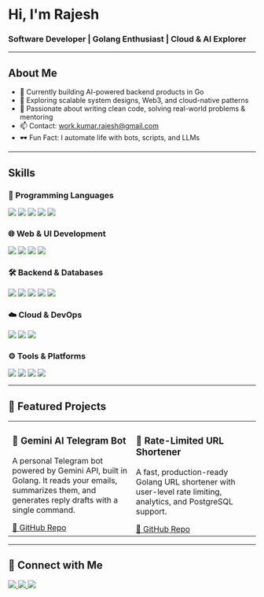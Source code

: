 # Hi, I'm Rajesh
### Software Developer | Golang Enthusiast | Cloud & AI Explorer

---

## About Me

- 🔭 Currently building AI-powered backend products in Go  
- 🌱 Exploring scalable system designs, Web3, and cloud-native patterns  
- 💬 Passionate about writing clean code, solving real-world problems & mentoring  
- 📫 Contact: [work.kumar.rajesh@gmail.com](mailto:work.kumar.rajesh@gmail.com)  
- 🕶️ Fun Fact: I automate life with bots, scripts, and LLMs

---

## Skills

### 🧠 Programming Languages  
<p>
  <img src="https://img.shields.io/badge/Golang-00ADD8?style=for-the-badge&logo=go&logoColor=white"/>
  <img src="https://img.shields.io/badge/C++-00599C?style=for-the-badge&logo=c%2B%2B&logoColor=white"/>
  <img src="https://img.shields.io/badge/TypeScript-3178C6?style=for-the-badge&logo=typescript&logoColor=white"/>
  <img src="https://img.shields.io/badge/JavaScript-F7DF1E?style=for-the-badge&logo=javascript&logoColor=black"/>
  <img src="https://img.shields.io/badge/Python-3776AB?style=for-the-badge&logo=python&logoColor=white"/>
</p>

### 🌐 Web & UI Development  
<p>
  <img src="https://img.shields.io/badge/React-61DAFB?style=for-the-badge&logo=react&logoColor=black"/>
  <img src="https://img.shields.io/badge/HTML5-E34F26?style=for-the-badge&logo=html5&logoColor=white"/>
  <img src="https://img.shields.io/badge/CSS3-1572B6?style=for-the-badge&logo=css3&logoColor=white"/>
  <img src="https://img.shields.io/badge/Tailwind_CSS-06B6D4?style=for-the-badge&logo=tailwind-css&logoColor=white"/>
</p>

### 🛠️ Backend & Databases  
<p>
  <img src="https://img.shields.io/badge/PostgreSQL-336791?style=for-the-badge&logo=postgresql&logoColor=white"/>
  <img src="https://img.shields.io/badge/MySQL-4479A1?style=for-the-badge&logo=mysql&logoColor=white"/>
  <img src="https://img.shields.io/badge/Firebase-FFCA28?style=for-the-badge&logo=firebase&logoColor=black"/>
  <img src="https://img.shields.io/badge/GraphQL-E10098?style=for-the-badge&logo=graphql&logoColor=white"/>
  <img src="https://img.shields.io/badge/Docker-2496ED?style=for-the-badge&logo=docker&logoColor=white"/>
</p>

### ☁️ Cloud & DevOps  
<p>
  <img src="https://img.shields.io/badge/Google_Cloud-4285F4?style=for-the-badge&logo=google-cloud&logoColor=white"/>
  <img src="https://img.shields.io/badge/Git-F05032?style=for-the-badge&logo=git&logoColor=white"/>
  <img src="https://img.shields.io/badge/GitHub-181717?style=for-the-badge&logo=github&logoColor=white"/>
</p>

### ⚙️ Tools & Platforms  
<p>
  <img src="https://img.shields.io/badge/VS_Code-007ACC?style=for-the-badge&logo=visual-studio-code&logoColor=white"/>
  <img src="https://img.shields.io/badge/Linux-FCC624?style=for-the-badge&logo=linux&logoColor=black"/>
  <img src="https://img.shields.io/badge/Bash-4EAA25?style=for-the-badge&logo=gnu-bash&logoColor=white"/>
  <img src="https://img.shields.io/badge/Figma-F24E1E?style=for-the-badge&logo=figma&logoColor=white"/>
</p>

---

## 🚀 Featured Projects

<table>
  <tr>
    <td valign="top" width="50%">
      <h3>🤖 Gemini AI Telegram Bot</h3>
      <p>
        A personal Telegram bot powered by Gemini API, built in Golang.  
        It reads your emails, summarizes them, and generates reply drafts with a single command.
      </p>
      <a href="https://github.com/work-kumar-rajesh/gemini-ai-telegram-bot" target="_blank">🔗 GitHub Repo</a>
    </td>
    <td valign="top" width="50%">
      <h3>🔗 Rate-Limited URL Shortener</h3>
      <p>
        A fast, production-ready Golang URL shortener with user-level rate limiting, analytics, and PostgreSQL support.
      </p>
      <a href="https://github.com/work-kumar-rajesh/go-url-shortener" target="_blank">🔗 GitHub Repo</a>
    </td>
  </tr>
</table>

---

## 🤝 Connect with Me

<p>
  <a href="https://www.linkedin.com/in/rajesh-kumar-32a63619b/" target="_blank">
    <img src="https://img.shields.io/badge/LinkedIn-0A66C2?style=for-the-badge&logo=linkedin&logoColor=white"/>
  </a>
  <a href="mailto:work.kumar.rajesh@gmail.com">
    <img src="https://img.shields.io/badge/Gmail-D14836?style=for-the-badge&logo=gmail&logoColor=white"/>
  </a>
  <a href="https://github.com/work-kumar-rajesh" target="_blank">
    <img src="https://img.shields.io/badge/GitHub-181717?style=for-the-badge&logo=github&logoColor=white"/>
  </a>
</p>
